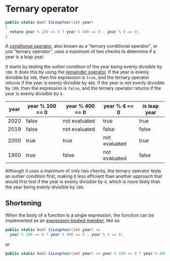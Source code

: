 # Ternary operator

```csharp
public static bool IsLeapYear(int year)
{
  return year % 100 == 0 ? year % 400 == 0 : year % 4 == 0;
}
```

A [conditional operator][ternary-operator], also known as a "ternary conditional operator", or just "ternary operator",
uses a maximum of two checks to determine if a year is a leap year.

It starts by testing the outlier condition of the year being evenly divisible by `100`.
It does this by using the [remainder operator][remainder-operator].
If the year is evenly divisible by `100`, then the expression is `true`, and the ternary operator returns if the year is evenly divisible by `400`.
If the year is _not_ evenly divisible by `100`, then the expression is `false`, and the ternary operator returns if the year is evenly divisible by `4`.

| year | year % 100 == 0 | year % 400 == 0 | year % 4 == 0  | is leap year |
| ---- | --------------- | --------------- | -------------- | ------------ |
| 2020 |           false |   not evaluated |           true |        true  |
| 2019 |           false |   not evaluated |          false |       false  |
| 2000 |           true  |            true |  not evaluated |        true  |
| 1900 |           true  |           false |  not evaluated |        false |

Although it uses a maximum of only two checks, the ternary operator tests an outlier condition first,
making it less efficient than another approach that would first test if the year is evenly divisible by `4`,
which is more likely than the year being evenly divisible by `100`.

## Shortening

When the body of a function is a single expression, the function can be implemented as an [expression-bodied member][expression-bodied-member], like so

```csharp
public static bool IsLeapYear(int year) =>
  year % 100 == 0 ? year % 400 == 0 : year % 4 == 0;
```

or

```csharp
public static bool IsLeapYear(int year) => year % 100 == 0 ? year % 400 == 0 : year % 4 == 0;
```

[ternary-operator]: https://learn.microsoft.com/en-us/dotnet/csharp/language-reference/operators/conditional-operator
[remainder-operator]: https://learn.microsoft.com/en-us/dotnet/csharp/language-reference/operators/arithmetic-operators#remainder-operator-
[expression-bodied-member]: https://learn.microsoft.com/en-us/dotnet/csharp/programming-guide/statements-expressions-operators/expression-bodied-members
